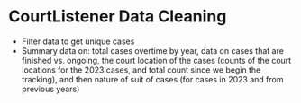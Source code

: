 # CourtListener Data Cleaning
- Filter data to get unique cases
- Summary data on: total cases overtime by year, data on cases that are finished vs. ongoing, the court location of the cases (counts of the court locations for the 2023 cases, and total count since we begin the tracking), and then nature of suit of cases (for cases in 2023 and from previous years)